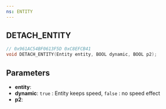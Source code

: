 ```yaml
---
ns: ENTITY
---
```

## DETACH_ENTITY

```c
// 0x961AC54BF0613F5D 0xC8EFCB41
void DETACH_ENTITY(Entity entity, BOOL dynamic, BOOL p2);
```

## Parameters
* **entity**: 
* **dynamic**: `true` : Entity keeps speed, `false` : no speed effect
* **p2**:

